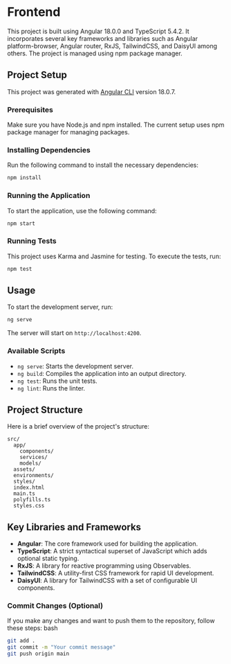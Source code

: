 # Frontend



This project is built using Angular 18.0.0 and TypeScript 5.4.2. It incorporates several key frameworks and libraries such as Angular platform-browser, Angular router, RxJS, TailwindCSS, and DaisyUI among others. The project is managed using npm package manager.

## Project Setup

This project was generated with [Angular CLI](https://github.com/angular/angular-cli) version 18.0.7.


### Prerequisites
Make sure you have Node.js and npm installed. The current setup uses npm package manager for managing packages.

### Installing Dependencies
Run the following command to install the necessary dependencies:
```bash
npm install
```

### Running the Application
To start the application, use the following command:
```bash
npm start
```

### Running Tests
This project uses Karma and Jasmine for testing. To execute the tests, run:
```bash
npm test
```

## Usage
To start the development server, run:
```bash
ng serve
```
The server will start on `http://localhost:4200`.

### Available Scripts
- `ng serve`: Starts the development server.
- `ng build`: Compiles the application into an output directory.
- `ng test`: Runs the unit tests.
- `ng lint`: Runs the linter.

## Project Structure
Here is a brief overview of the project's structure:
```
src/
  app/
    components/
    services/
    models/
  assets/
  environments/
  styles/
  index.html
  main.ts
  polyfills.ts
  styles.css
```

## Key Libraries and Frameworks
- **Angular**: The core framework used for building the application.
- **TypeScript**: A strict syntactical superset of JavaScript which adds optional static typing.
- **RxJS**: A library for reactive programming using Observables.
- **TailwindCSS**: A utility-first CSS framework for rapid UI development.
- **DaisyUI**: A library for TailwindCSS with a set of configurable UI components.

### Commit Changes (Optional)
If you make any changes and want to push them to the repository, follow these steps:
bash
```bash 
git add .
git commit -m "Your commit message"
git push origin main
```
